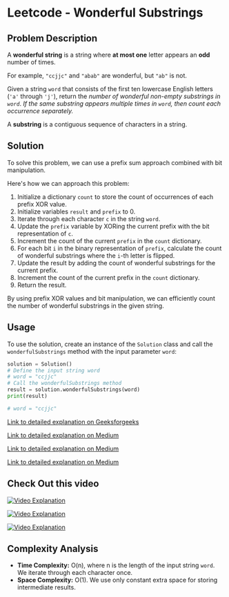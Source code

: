 # Leetcode - Wonderful Substrings

## Problem Description

A **wonderful string** is a string where **at most one** letter appears an **odd** number of times.

For example, `"ccjjc"` and `"abab"` are wonderful, but `"ab"` is not.

Given a string `word` that consists of the first ten lowercase English letters (`'a'` through `'j'`), return the *number of wonderful non-empty substrings in `word`*. *If the same substring appears multiple times in `word`, then count each occurrence separately.*

A **substring** is a contiguous sequence of characters in a string.

## Solution

To solve this problem, we can use a prefix sum approach combined with bit manipulation.

Here's how we can approach this problem:

1. Initialize a dictionary `count` to store the count of occurrences of each prefix XOR value.
2. Initialize variables `result` and `prefix` to 0.
3. Iterate through each character `c` in the string `word`.
4. Update the `prefix` variable by XORing the current prefix with the bit representation of `c`.
5. Increment the count of the current `prefix` in the `count` dictionary.
6. For each bit `i` in the binary representation of `prefix`, calculate the count of wonderful substrings where the `i`-th letter is flipped.
7. Update the result by adding the count of wonderful substrings for the current prefix.
8. Increment the count of the current prefix in the `count` dictionary.
9. Return the result.

By using prefix XOR values and bit manipulation, we can efficiently count the number of wonderful substrings in the given string.

## Usage

To use the solution, create an instance of the `Solution` class and call the `wonderfulSubstrings` method with the input parameter `word`:

```python
solution = Solution()
# Define the input string word
# word = "ccjjc"
# Call the wonderfulSubstrings method
result = solution.wonderfulSubstrings(word)
print(result)
```

```python
# word = "ccjjc"
```

[Link to detailed explanation on Geeksforgeeks](https://www.geeksforgeeks.org/longest-common-substring-dp-29/)


[Link to detailed explanation on Medium](https://algomonster.medium.com/leetcode-1915-number-of-wonderful-substrings-fd94fc49de77)


[Link to detailed explanation on Medium](https://medium.com/leetcode-patterns/leetcode-pattern-2-sliding-windows-for-strings-e19af105316b)


[Link to detailed explanation on Medium](https://medium.com/kode-shaft/solve-minimum-window-substring-problem-9cb3544eeb91)

## Check Out this video

[![Video Explanation](https://img.youtube.com/vi/P6i1qj8DMZk/mqdefault.jpg)](https://youtu.be/P6i1qj8DMZk)


[![Video Explanation](https://img.youtube.com/vi/EnBTWY52n_A/mqdefault.jpg)](https://youtu.be/EnBTWY52n_A)


[![Video Explanation](https://img.youtube.com/vi/mjQvGZO-3fs/mqdefault.jpg)](https://youtu.be/mjQvGZO-3fs)


## Complexity Analysis

- **Time Complexity:** O(n), where n is the length of the input string `word`. We iterate through each character once.
- **Space Complexity:** O(1). We use only constant extra space for storing intermediate results.